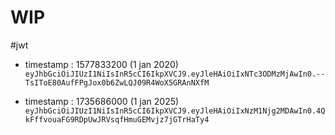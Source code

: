 # WIP


#jwt
-  timestamp : 1577833200 (1 jan 2020)
`eyJhbGciOiJIUzI1NiIsInR5cCI6IkpXVCJ9.eyJleHAiOiIxNTc3ODMzMjAwIn0.--TsIToE80AufFPgJox0b6ZwLQJ09R4WoX5GRAnNXfM`

- timestamp : 1735686000 (1 jan 2025)
`eyJhbGciOiJIUzI1NiIsInR5cCI6IkpXVCJ9.eyJleHAiOiIxNzM1Njg2MDAwIn0.4QkFffvouaFG9RDpUwJRVsqfHmuGEMvjz7jGTrHaTy4`